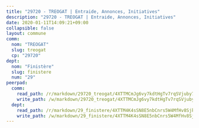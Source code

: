 ```yaml
---
title: "29720 - TREOGAT | Entraide, Annonces, Initiatives"
description: "29720 - TREOGAT | Entraide, Annonces, Initiatives"
date: 2020-01-11T14:09:21+09:00
collapsible: false
layout: commune
comm:
  nom: "TREOGAT"
  slug: treogat
  cp: "29720"
dept:
  nom: "Finistère"
  slug: finistere
  num: "29"
peerpad:
  comm:
    read_path: /r/markdown/29720_treogat/4XTTMCmJg6vy7kdtHgTv7rqSVjuby7Ux2eS1nhMoL2UajEtYM
    write_path: /w/markdown/29720_treogat/4XTTMCmJg6vy7kdtHgTv7rqSVjuby7Ux2eS1nhMoL2UajEtYM-K3TgUWLDuYYEKufQEFfsBGZeLbLTRnbLwc95yznG876dgVKAQQ9obmZggGhyqrBSh2DVGCa2b5LaWbYFj8ttPCjPV4CcFGhtFMxaDTPCFdzuhhXcKW3vbA9osjmotHAvXdvSqxuT
  dept:
    read_path: /r/markdown/29_finistere/4XTTM4K4sSN8E5nbCnrs5W4MfHv8SjkZXZkMiZwJKZCUFreuC
    write_path: /w/markdown/29_finistere/4XTTM4K4sSN8E5nbCnrs5W4MfHv8SjkZXZkMiZwJKZCUFreuC-K3TgUmttHvLKDBu5vxQ3oPzTia91UxXiaB3vEFjsHJiDiJD9aQfr6ibvcPa75Eo3oX7ob78s9tVxCKrtPM9bLAmDziVCSFjEgZbp3rqL8Ji8Q5aZhxfTcqkGX75WxHS6TQxtiQQ6
---
```


